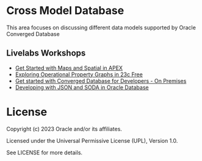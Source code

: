 # Cross Model Database
This area focuses on discussing different data models supported by Oracle Converged Database

## Livelabs Workshops  
- [Get Started with Maps and Spatial in APEX](https://apexapps.oracle.com/pls/apex/r/dbpm/livelabs/view-workshop?wid=936&clear=RR,180&session=107096809782354)
- [Exploring Operational Property Graphs in 23c Free](https://apexapps.oracle.com/pls/apex/r/dbpm/livelabs/view-workshop?wid=3659&clear=RR,180&session=107096809782354)
- [Get started with Converged Database for Developers - On Premises](https://apexapps.oracle.com/pls/apex/r/dbpm/livelabs/view-workshop?wid=613&clear=RR,180&session=107096809782354)
- [Developing with JSON and SODA in Oracle Database](https://apexapps.oracle.com/pls/apex/r/dbpm/livelabs/view-workshop?wid=831&clear=RR,180&session=107096809782354)
  
# License
Copyright (c) 2023 Oracle and/or its affiliates.

Licensed under the Universal Permissive License (UPL), Version 1.0.

See LICENSE for more details.
